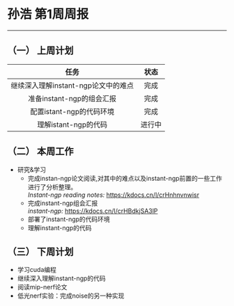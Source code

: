 # 孙浩 第1周周报
--- 

## （一） 上周计划

| 任务 | 状态 |
| :----: | :----: |
| 继续深入理解instant-ngp论文中的难点 | 完成 |
| 准备instant-ngp的组会汇报 | 完成 |
| 配置istant-ngp的代码环境 | 完成 |
| 理解istant-ngp的代码 | 进行中 |

## （二） 本周工作
* 研究&学习
  - 完成instan-ngp论文阅读,对其中的难点以及instant-ngp前置的一些工作进行了分析整理。<br/>
  *Instant-ngp reading notes:* https://kdocs.cn/l/crHnhnvnwisr
  - 完成instant-ngp组会汇报<br/>
  *instant-ngp:* https://kdocs.cn/l/crHBdkjSA3lP
  - 部署了instant-ngp的代码环境
  - 理解instant-ngp的代码


## （三） 下周计划
* 学习cuda编程
* 继续深入理解instant-ngp的代码
* 阅读mip-nerf论文
* 低光nerf实验：完成noise的另一种实现



